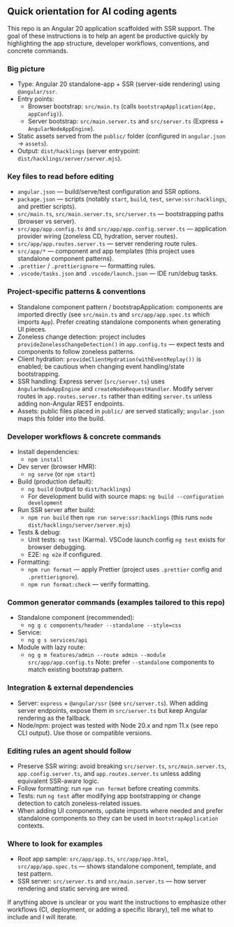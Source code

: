## Quick orientation for AI coding agents

This repo is an Angular 20 application scaffolded with SSR support. The goal of these instructions is to help an agent be productive quickly by highlighting the app structure, developer workflows, conventions, and concrete commands.

### Big picture
- Type: Angular 20 standalone-app + SSR (server-side rendering) using `@angular/ssr`.
- Entry points:
  - Browser bootstrap: `src/main.ts` (calls `bootstrapApplication(App, appConfig)`).
  - Server bootstrap: `src/main.server.ts` and `src/server.ts` (Express + `AngularNodeAppEngine`).
- Static assets served from the `public/` folder (configured in `angular.json` -> `assets`).
- Output: `dist/hacklings` (server entrypoint: `dist/hacklings/server/server.mjs`).

### Key files to read before editing
- `angular.json` — build/serve/test configuration and SSR options.
- `package.json` — scripts (notably `start`, `build`, `test`, `serve:ssr:hacklings`, and prettier scripts).
- `src/main.ts`, `src/main.server.ts`, `src/server.ts` — bootstrapping paths (browser vs server).
- `src/app/app.config.ts` and `src/app/app.config.server.ts` — application provider wiring (zoneless CD, hydration, server routes).
- `src/app/app.routes.server.ts` — server rendering route rules.
- `src/app/*` — component and app templates (this project uses standalone component patterns).
- `.prettier` / `.prettierignore` — formatting rules.
- `.vscode/tasks.json` and `.vscode/launch.json` — IDE run/debug tasks.

### Project-specific patterns & conventions
- Standalone component pattern / bootstrapApplication: components are imported directly (see `src/main.ts` and `src/app/app.spec.ts` which imports `App`). Prefer creating standalone components when generating UI pieces.
- Zoneless change detection: project includes `provideZonelessChangeDetection()` in `app.config.ts` — expect tests and components to follow zoneless patterns.
- Client hydration: `provideClientHydration(withEventReplay())` is enabled; be cautious when changing event handling/state bootstrapping.
- SSR handling: Express server (`src/server.ts`) uses `AngularNodeAppEngine` and `createNodeRequestHandler`. Modify server routes in `app.routes.server.ts` rather than editing `server.ts` unless adding non-Angular REST endpoints.
- Assets: public files placed in `public/` are served statically; `angular.json` maps this folder into the build.

### Developer workflows & concrete commands
- Install dependencies:
  - `npm install`
- Dev server (browser HMR):
  - `ng serve` (or `npm start`)
- Build (production default):
  - `ng build` (output to `dist/hacklings`)
  - For development build with source maps: `ng build --configuration development`
- Run SSR server after build:
  - `npm run build` then `npm run serve:ssr:hacklings` (this runs `node dist/hacklings/server/server.mjs`)
- Tests & debug:
  - Unit tests: `ng test` (Karma). VSCode launch config `ng test` exists for browser debugging.
  - E2E: `ng e2e` if configured.
- Formatting:
  - `npm run format` — apply Prettier (project uses `.prettier` config and `.prettierignore`).
  - `npm run format:check` — verify formatting.

### Common generator commands (examples tailored to this repo)
- Standalone component (recommended):
  - `ng g c components/header --standalone --style=css`
- Service:
  - `ng g s services/api`
- Module with lazy route:
  - `ng g m features/admin --route admin --module src/app/app.config.ts`
Note: prefer `--standalone` components to match existing bootstrap pattern.

### Integration & external dependencies
- Server: `express` + `@angular/ssr` (see `src/server.ts`). When adding server endpoints, expose them in `src/server.ts` but keep Angular rendering as the fallback.
- Node/npm: project was tested with Node 20.x and npm 11.x (see repo CLI output). Use those or compatible versions.

### Editing rules an agent should follow
- Preserve SSR wiring: avoid breaking `src/server.ts`, `src/main.server.ts`, `app.config.server.ts`, and `app.routes.server.ts` unless adding equivalent SSR-aware logic.
- Follow formatting: run `npm run format` before creating commits.
- Tests: run `ng test` after modifying app bootstrapping or change detection to catch zoneless-related issues.
- When adding UI components, update imports where needed and prefer standalone components so they can be used in `bootstrapApplication` contexts.

### Where to look for examples
- Root app sample: `src/app/app.ts`, `src/app/app.html`, `src/app/app.spec.ts` — shows standalone component, template, and test pattern.
- SSR server: `src/server.ts` and `src/main.server.ts` — how server rendering and static serving are wired.

If anything above is unclear or you want the instructions to emphasize other workflows (CI, deployment, or adding a specific library), tell me what to include and I will iterate.
